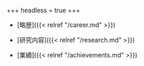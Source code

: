 +++
headless = true
+++

- [略歴]({{< relref "/career.md" >}})

- [研究内容]({{< relref "/research.md" >}})

- [業績]({{< relref "/achievements.md" >}})
